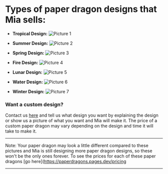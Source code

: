 # Types of paper dragon designs that Mia sells:

- **Tropical Design:**
![Picture 1](https://take-me-to.space/fw8mZoD5.jpg)

- **Summer Design:**
![Picture 2](https://take-me-to.space/AUdIEBz7.jpg)

- **Spring Design:**
![Picture 3](https://take-me-to.space/C7DcwSis.jpg)

- **Fire Design:**
![Picture 4](https://take-me-to.space/FBwQ8Gha.jpg)

- **Lunar Design:**
![Picture 5](https://take-me-to.space/9fVWPBGU.jpg)

- **Water Design:**
![Picture 6](https://take-me-to.space/UKek2XGU.jpg)

- **Winter Design:**
![Picture 7](https://take-me-to.space/TfqNt2Ew.jpg)

### Want a custom design? 
Contact us [here](https://paperdragons.pages.dev/contact-us/) and tell us what design you want by explaining the design or show us a picture of what you want and Mia will make it. The price of a custom paper dragon may vary depending on the design and time it will take to make it.

***

Note: Your paper dragon may look a little different compared to these pictures and Mia is still designing more paper dragon designs, so these won't be the only ones forever. To see the prices for each of these paper dragons [go here](https://paperdragons.pages.dev/pricing

***





